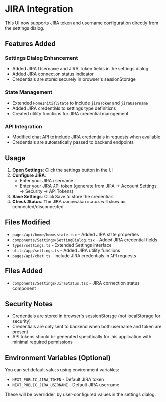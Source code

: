# JIRA Integration

This UI now supports JIRA token and username configuration directly from the settings dialog.

## Features Added

### Settings Dialog Enhancement
- Added JIRA Username and JIRA Token fields in the settings dialog
- Added JIRA connection status indicator
- Credentials are stored securely in browser's sessionStorage

### State Management
- Extended `HomeInitialState` to include `jiraToken` and `jiraUsername`
- Added JIRA credentials to settings type definitions
- Created utility functions for JIRA credential management

### API Integration
- Modified chat API to include JIRA credentials in requests when available
- Credentials are automatically passed to backend endpoints

## Usage

1. **Open Settings**: Click the settings button in the UI
2. **Configure JIRA**: 
   - Enter your JIRA username
   - Enter your JIRA API token (generate from JIRA → Account Settings → Security → API Tokens)
3. **Save Settings**: Click Save to store the credentials
4. **Check Status**: The JIRA connection status will show as connected/disconnected

## Files Modified

- `pages/api/home/home.state.tsx` - Added JIRA state properties
- `components/Settings/SettingDialog.tsx` - Added JIRA credential fields
- `types/settings.ts` - Extended Settings interface
- `utils/app/settings.ts` - Added JIRA utility functions
- `pages/api/chat.ts` - Include JIRA credentials in API requests

## Files Added

- `components/Settings/JiraStatus.tsx` - JIRA connection status component

## Security Notes

- Credentials are stored in browser's sessionStorage (not localStorage for security)
- Credentials are only sent to backend when both username and token are present
- API tokens should be generated specifically for this application with minimal required permissions

## Environment Variables (Optional)

You can set default values using environment variables:
- `NEXT_PUBLIC_JIRA_TOKEN` - Default JIRA token
- `NEXT_PUBLIC_JIRA_USERNAME` - Default JIRA username

These will be overridden by user-configured values in the settings dialog. 